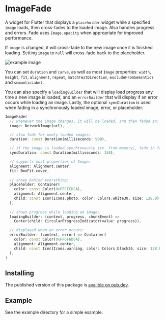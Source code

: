 # ImageFade

A widget for Flutter that displays a `placeholder` widget while a specified `image` loads, then cross-fades to the loaded image. Also handles progress and errors. Fade uses `Image.opacity` when appropriate for improved performance.

If `image` is changed, it will cross-fade to the new image once it is finished loading. Setting `image` to `null` will cross-fade back to the placeholder.

![example image](https://gskinner.github.io/image_fade/example_v0_2_0.gif)

You can set `duration` and `curve`, as well as most `Image` properties:
`width`, `height`, `fit`, `alignment`, `repeat`, `matchTextDirection`, `excludeFromSemantics` and `semanticLabel`.

You can also specify a `loadingBuilder` that will display load progress any time a new image is loaded, and an `errorBuilder` that will display if an error occurs while loading an image. Lastly, the optional `syncDuration` is used when
fading in a synchronously loaded image, error, or placeholder.

``` dart
ImageFade(
  // whenever the image changes, it will be loaded, and then faded in: 
  image: NetworkImage(url),

  // slow fade for newly loaded images:
  duration: const Duration(milliseconds: 900),

  // if the image is loaded synchronously (ex. from memory), fade in faster:
  syncDuration: const Duration(milliseconds: 150),

  // supports most properties of Image:
  alignment: Alignment.center,
  fit: BoxFit.cover,
  
  // shown behind everything:
  placeholder: Container(
    color: const Color(0xFFCFCDCA),
    alignment: Alignment.center,
    child: const Icon(Icons.photo, color: Colors.white30, size: 128.0),
  ),
  
  // shows progress while loading an image:
  loadingBuilder: (context, progress, chunkEvent) =>
    Center(child: CircularProgressIndicator(value: progress)),

  // displayed when an error occurs:
  errorBuilder: (context, error) => Container(
    color: const Color(0xFF6F6D6A),
    alignment: Alignment.center,
    child: const Icon(Icons.warning, color: Colors.black26, size: 128.0),
  ),
)
```


## Installing
The published version of this package is [availble on pub.dev](https://pub.dev/packages/image_fade).

## Example
See the example directory for a simple example.
